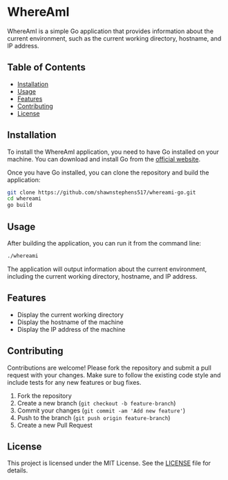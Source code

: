 # WhereAmI

WhereAmI is a simple Go application that provides information about the current environment, such as the current working directory, hostname, and IP address.

## Table of Contents

- [Installation](#installation)
- [Usage](#usage)
- [Features](#features)
- [Contributing](#contributing)
- [License](#license)

## Installation

To install the WhereAmI application, you need to have Go installed on your machine. You can download and install Go from the [official website](https://golang.org/dl/).

Once you have Go installed, you can clone the repository and build the application:

```sh
git clone https://github.com/shawnstephens517/whereami-go.git
cd whereami
go build
```

## Usage

After building the application, you can run it from the command line:

```sh
./whereami
```

The application will output information about the current environment, including the current working directory, hostname, and IP address.

## Features

- Display the current working directory
- Display the hostname of the machine
- Display the IP address of the machine

## Contributing

Contributions are welcome! Please fork the repository and submit a pull request with your changes. Make sure to follow the existing code style and include tests for any new features or bug fixes.

1. Fork the repository
2. Create a new branch (`git checkout -b feature-branch`)
3. Commit your changes (`git commit -am 'Add new feature'`)
4. Push to the branch (`git push origin feature-branch`)
5. Create a new Pull Request

## License

This project is licensed under the MIT License. See the [LICENSE](LICENSE) file for details.
